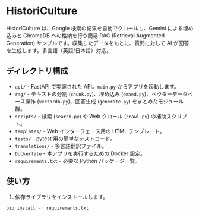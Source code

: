 # HistoriCulture

HistoriCulture は、Google 検索の結果を自動でクロールし、Gemini による埋め込みと ChromaDB への格納を行う簡易 RAG (Retrieval Augmented Generation) サンプルです。収集したデータをもとに、質問に対して AI が回答を生成します。多言語（英語/日本語）対応。

## ディレクトリ構成

- `api/` - FastAPI で実装された API。`main.py` からアプリを起動します。
- `rag/` - テキストの分割 (`chunk.py`)、埋め込み (`embed.py`)、ベクターデータベース操作 (`vectordb.py`)、回答生成 (`generate.py`) をまとめたモジュール群。
- `scripts/` - 検索 (`search.py`) や Web クロール (`crawl.py`) の補助スクリプト。
- `templates/` - Web インターフェース用の HTML テンプレート。
- `tests/` - pytest 用の簡単なテストコード。
- `translations/` - 多言語翻訳ファイル。
- `Dockerfile` - 本アプリを実行するための Docker 設定。
- `requirements.txt` - 必要な Python パッケージ一覧。

## 使い方

1. 依存ライブラリをインストールします。

```bash
pip install -r requirements.txt

